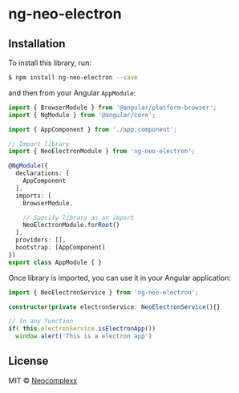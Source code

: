 # ng-neo-electron

## Installation

To install this library, run:

```bash
$ npm install ng-neo-electron --save
```

and then from your Angular `AppModule`:

```typescript
import { BrowserModule } from '@angular/platform-browser';
import { NgModule } from '@angular/core';

import { AppComponent } from './app.component';

// Import library
import { NeoElectronModule } from 'ng-neo-electron';

@NgModule({
  declarations: [
    AppComponent
  ],
  imports: [
    BrowserModule,

    // Specify library as an import
    NeoElectronModule.forRoot()
  ],
  providers: [],
  bootstrap: [AppComponent]
})
export class AppModule { }
```

Once library is imported, you can use it in your Angular application:

```typescript
import { NeoElectronService } from 'ng-neo-electron';

constructor(private electronService: NeoElectronService(){}

// In any function
if( this.electronService.isElectronApp())
  window.alert('This is a electron app')
```


## License

MIT © [Neocomplexx](mailto:info@neocomplexx.com)

